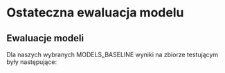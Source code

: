 # Ostateczna ewaluacja modelu

## Ewaluacje modeli

Dla naszych wybranych MODELS_BASELINE wyniki na zbiorze testującym były następujące:
